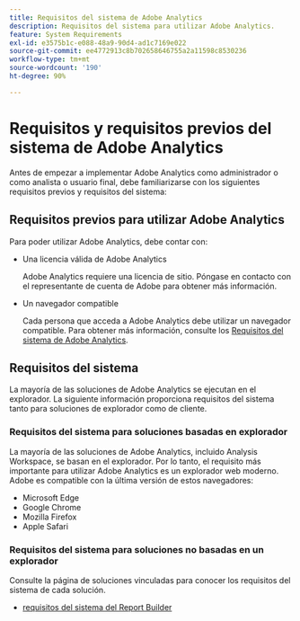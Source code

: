 ```yaml
---
title: Requisitos del sistema de Adobe Analytics
description: Requisitos del sistema para utilizar Adobe Analytics.
feature: System Requirements
exl-id: e3575b1c-e088-48a9-90d4-ad1c7169e022
source-git-commit: ee4772913c8b702658646755a2a11598c8530236
workflow-type: tm+mt
source-wordcount: '190'
ht-degree: 90%

---
```


# Requisitos y requisitos previos del sistema de Adobe Analytics

Antes de empezar a implementar Adobe Analytics como administrador o como analista o usuario final, debe familiarizarse con los siguientes requisitos previos y requisitos del sistema:

## Requisitos previos para utilizar Adobe Analytics

Para poder utilizar Adobe Analytics, debe contar con:

* Una licencia válida de Adobe Analytics

  Adobe Analytics requiere una licencia de sitio. Póngase en contacto con el representante de cuenta de Adobe para obtener más información.

* Un navegador compatible

  Cada persona que acceda a Adobe Analytics debe utilizar un navegador compatible. Para obtener más información, consulte los [Requisitos del sistema de Adobe Analytics](https://experienceleague.adobe.com/docs/analytics/analyze/admin-overview/sys-reqs.html?lang=es).

## Requisitos del sistema

La mayoría de las soluciones de Adobe Analytics se ejecutan en el explorador. La siguiente información proporciona requisitos del sistema tanto para soluciones de explorador como de cliente.

### Requisitos del sistema para soluciones basadas en explorador

La mayoría de las soluciones de Adobe Analytics, incluido Analysis Workspace, se basan en el explorador. Por lo tanto, el requisito más importante para utilizar Adobe Analytics es un explorador web moderno. Adobe es compatible con la última versión de estos navegadores:

* Microsoft Edge
* Google Chrome
* Mozilla Firefox
* Apple Safari

### Requisitos del sistema para soluciones no basadas en un explorador

Consulte la página de soluciones vinculadas para conocer los requisitos del sistema de cada solución.

* [requisitos del sistema del Report Builder](/help/analyze/report-builder/setup/system-requirements.md)

